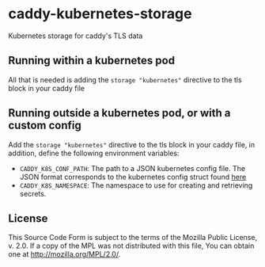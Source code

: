 # caddy-kubernetes-storage

Kubernetes storage for caddy's TLS data

Running within a kubernetes pod
-------------------------------
All that is needed is adding the `storage "kubernetes"` directive to the tls block in your caddy file

Running outside a kubernetes pod, or with a custom config
---------------------------------------------------------
Add the `storage "kubernetes"` directive to the tls block in your caddy file, in addition, define the following environment variables:

- `CADDY_K8S_CONF_PATH`: The path to a JSON kubernetes config file. The JSON format corresponds to the kubernetes config struct found [here]( https://github.com/kubernetes/kubernetes/blob/release-1.3/pkg/client/restclient/config.go#L42)
- `CADDY_K8S_NAMESPACE`: The namespace to use for creating and retrieving secrets.

License
-------
This Source Code Form is subject to the terms of the Mozilla Public
License, v. 2.0. If a copy of the MPL was not distributed with this
file, You can obtain one at http://mozilla.org/MPL/2.0/.